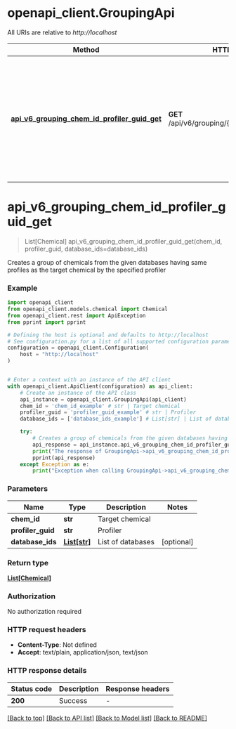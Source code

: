 # openapi_client.GroupingApi

All URIs are relative to *http://localhost*

Method | HTTP request | Description
------------- | ------------- | -------------
[**api_v6_grouping_chem_id_profiler_guid_get**](GroupingApi.md#api_v6_grouping_chem_id_profiler_guid_get) | **GET** /api/v6/grouping/{chemId}/{profilerGuid} | Creates a group of chemicals from the given databases having same profiles as the target chemical by the specified profiler


# **api_v6_grouping_chem_id_profiler_guid_get**
> List[Chemical] api_v6_grouping_chem_id_profiler_guid_get(chem_id, profiler_guid, database_ids=database_ids)

Creates a group of chemicals from the given databases having same profiles as the target chemical by the specified profiler

### Example


```python
import openapi_client
from openapi_client.models.chemical import Chemical
from openapi_client.rest import ApiException
from pprint import pprint

# Defining the host is optional and defaults to http://localhost
# See configuration.py for a list of all supported configuration parameters.
configuration = openapi_client.Configuration(
    host = "http://localhost"
)


# Enter a context with an instance of the API client
with openapi_client.ApiClient(configuration) as api_client:
    # Create an instance of the API class
    api_instance = openapi_client.GroupingApi(api_client)
    chem_id = 'chem_id_example' # str | Target chemical
    profiler_guid = 'profiler_guid_example' # str | Profiler
    database_ids = ['database_ids_example'] # List[str] | List of databases (optional)

    try:
        # Creates a group of chemicals from the given databases having same profiles as the target chemical by the specified profiler
        api_response = api_instance.api_v6_grouping_chem_id_profiler_guid_get(chem_id, profiler_guid, database_ids=database_ids)
        print("The response of GroupingApi->api_v6_grouping_chem_id_profiler_guid_get:\n")
        pprint(api_response)
    except Exception as e:
        print("Exception when calling GroupingApi->api_v6_grouping_chem_id_profiler_guid_get: %s\n" % e)
```



### Parameters


Name | Type | Description  | Notes
------------- | ------------- | ------------- | -------------
 **chem_id** | **str**| Target chemical | 
 **profiler_guid** | **str**| Profiler | 
 **database_ids** | [**List[str]**](str.md)| List of databases | [optional] 

### Return type

[**List[Chemical]**](Chemical.md)

### Authorization

No authorization required

### HTTP request headers

 - **Content-Type**: Not defined
 - **Accept**: text/plain, application/json, text/json

### HTTP response details

| Status code | Description | Response headers |
|-------------|-------------|------------------|
**200** | Success |  -  |

[[Back to top]](#) [[Back to API list]](../README.md#documentation-for-api-endpoints) [[Back to Model list]](../README.md#documentation-for-models) [[Back to README]](../README.md)

